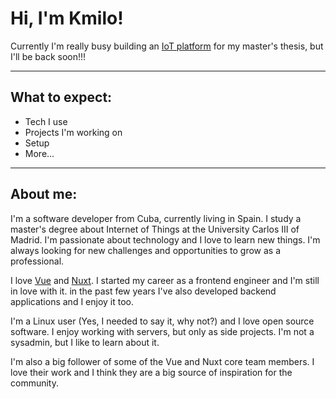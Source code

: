 # Hi, I'm Kmilo!

Currently I'm really busy building an [IoT platform](https://iot.kmilo.dev) for my master's thesis, but I'll be back soon!!!

---

## What to expect:

- Tech I use
- Projects I'm working on
- Setup
- More...

---

## About me:

I'm a software developer from Cuba, currently living in Spain. I study a master's degree about Internet of Things at the University Carlos III of Madrid. I'm passionate about technology and I love to learn new things. I'm always looking for new challenges and opportunities to grow as a professional.

I love [Vue](https://vuejs.org) and [Nuxt](https://nuxtjs.org). I started my career as a frontend engineer and I'm still in love with it. in the past few years I've also developed backend applications and I enjoy it too.

I'm a Linux user (Yes, I needed to say it, why not?) and I love open source software. I enjoy working with servers, but only as side projects. I'm not a sysadmin, but I like to learn about it.

I'm also a big follower of some of the Vue and Nuxt core team members. I love their work and I think they are a big source of inspiration for the community.